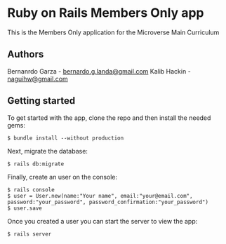 # Ruby on Rails Members Only app

This is the Members Only application for the Microverse Main Curriculum

## Authors
Bernanrdo Garza - bernardo.g.landa@gmail.com
Kalib Hackin - naguihw@gmail.com

## Getting started

To get started with the app, clone the repo and then install the needed gems:

```
$ bundle install --without production
```

Next, migrate the database:

```
$ rails db:migrate
```

Finally, create an user on the console:

```
$ rails console
$ user = User.new(name:"Your name", email:"your@email.com", password:"your_password", password_confirmation:"your_password")
$ user.save

```

Once you created a user you can start the server to view the app:

```
$ rails server
```
